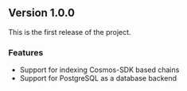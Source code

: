 <!--
All notable changes to this project will be documented in this file.
The format is based on [Keep a Changelog](https://keepachangelog.com/en/1.0.0/).
-->

## Version 1.0.0

This is the first release of the project.

### Features
- Support for indexing Cosmos-SDK based chains
- Support for PostgreSQL as a database backend

